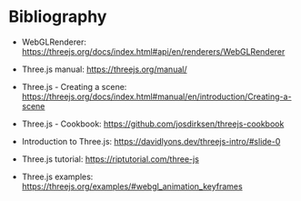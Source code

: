 # Bibliography

- WebGLRenderer:
https://threejs.org/docs/index.html#api/en/renderers/WebGLRenderer

- Three.js manual:
https://threejs.org/manual/

- Three.js - Creating a scene: 
https://threejs.org/docs/index.html#manual/en/introduction/Creating-a-scene

- Three.js - Cookbook:
https://github.com/josdirksen/threejs-cookbook

- Introduction to Three.js:
https://davidlyons.dev/threejs-intro/#slide-0

- Three.js tutorial:
https://riptutorial.com/three-js

- Three.js examples:
https://threejs.org/examples/#webgl_animation_keyframes
